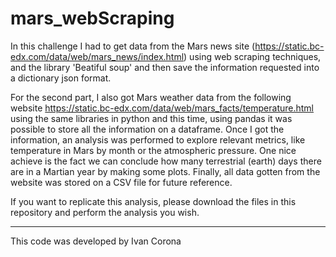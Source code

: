 # mars_webScraping

In this challenge I had to get data from the Mars news site (https://static.bc-edx.com/data/web/mars_news/index.html) using web scraping techniques, and the library 'Beatiful soup' and then save the information requested into a dictionary json format. 

For the second part, I also got Mars weather data from the following website https://static.bc-edx.com/data/web/mars_facts/temperature.html using the same libraries in python and this time, using pandas it was possible to store all the information on a dataframe. Once I got the information, an analysis was performed to explore relevant metrics, like temperature in Mars by month or the atmospheric pressure. One nice achieve is the fact we can conclude how many terrestrial (earth) days there are in a Martian year by making some plots. Finally, all data gotten from the website was stored on a CSV file for future reference.

If you want to replicate this analysis, please download the files in this repository and perform the analysis you wish.

-----------------------------------
This code was developed by Ivan Corona
